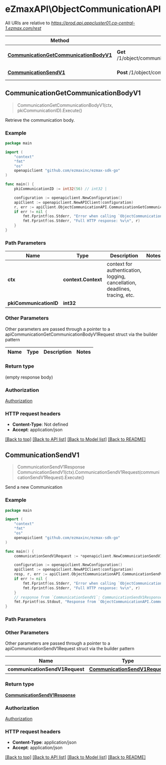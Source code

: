 # eZmaxAPI\ObjectCommunicationAPI

All URIs are relative to *https://prod.api.appcluster01.ca-central-1.ezmax.com/rest*

Method | HTTP request | Description
------------- | ------------- | -------------
[**CommunicationGetCommunicationBodyV1**](ObjectCommunicationAPI.md#CommunicationGetCommunicationBodyV1) | **Get** /1/object/communication/{pkiCommunicationID}/getCommunicationBody | Retrieve the communication body.
[**CommunicationSendV1**](ObjectCommunicationAPI.md#CommunicationSendV1) | **Post** /1/object/communication/send | Send a new Communication



## CommunicationGetCommunicationBodyV1

> CommunicationGetCommunicationBodyV1(ctx, pkiCommunicationID).Execute()

Retrieve the communication body.



### Example

```go
package main

import (
	"context"
	"fmt"
	"os"
	openapiclient "github.com/ezmaxinc/ezmax-sdk-go"
)

func main() {
	pkiCommunicationID := int32(56) // int32 | 

	configuration := openapiclient.NewConfiguration()
	apiClient := openapiclient.NewAPIClient(configuration)
	r, err := apiClient.ObjectCommunicationAPI.CommunicationGetCommunicationBodyV1(context.Background(), pkiCommunicationID).Execute()
	if err != nil {
		fmt.Fprintf(os.Stderr, "Error when calling `ObjectCommunicationAPI.CommunicationGetCommunicationBodyV1``: %v\n", err)
		fmt.Fprintf(os.Stderr, "Full HTTP response: %v\n", r)
	}
}
```

### Path Parameters


Name | Type | Description  | Notes
------------- | ------------- | ------------- | -------------
**ctx** | **context.Context** | context for authentication, logging, cancellation, deadlines, tracing, etc.
**pkiCommunicationID** | **int32** |  | 

### Other Parameters

Other parameters are passed through a pointer to a apiCommunicationGetCommunicationBodyV1Request struct via the builder pattern


Name | Type | Description  | Notes
------------- | ------------- | ------------- | -------------


### Return type

 (empty response body)

### Authorization

[Authorization](../README.md#Authorization)

### HTTP request headers

- **Content-Type**: Not defined
- **Accept**: application/json

[[Back to top]](#) [[Back to API list]](../README.md#documentation-for-api-endpoints)
[[Back to Model list]](../README.md#documentation-for-models)
[[Back to README]](../README.md)


## CommunicationSendV1

> CommunicationSendV1Response CommunicationSendV1(ctx).CommunicationSendV1Request(communicationSendV1Request).Execute()

Send a new Communication



### Example

```go
package main

import (
	"context"
	"fmt"
	"os"
	openapiclient "github.com/ezmaxinc/ezmax-sdk-go"
)

func main() {
	communicationSendV1Request := *openapiclient.NewCommunicationSendV1Request([]openapiclient.CommunicationRequestCompound{*openapiclient.NewCommunicationRequestCompound(openapiclient.Field-eCommunicationType("Email"), "TCommunicationBody_example", false, []openapiclient.CustomCommunicationattachmentRequest{*openapiclient.NewCustomCommunicationattachmentRequest()}, []openapiclient.CommunicationrecipientRequestCompound{*openapiclient.NewCommunicationrecipientRequestCompound()}, []openapiclient.CommunicationreferenceRequestCompound{*openapiclient.NewCommunicationreferenceRequestCompound()}, []openapiclient.CommunicationexternalrecipientRequestCompound{*openapiclient.NewCommunicationexternalrecipientRequestCompound()})}) // CommunicationSendV1Request | 

	configuration := openapiclient.NewConfiguration()
	apiClient := openapiclient.NewAPIClient(configuration)
	resp, r, err := apiClient.ObjectCommunicationAPI.CommunicationSendV1(context.Background()).CommunicationSendV1Request(communicationSendV1Request).Execute()
	if err != nil {
		fmt.Fprintf(os.Stderr, "Error when calling `ObjectCommunicationAPI.CommunicationSendV1``: %v\n", err)
		fmt.Fprintf(os.Stderr, "Full HTTP response: %v\n", r)
	}
	// response from `CommunicationSendV1`: CommunicationSendV1Response
	fmt.Fprintf(os.Stdout, "Response from `ObjectCommunicationAPI.CommunicationSendV1`: %v\n", resp)
}
```

### Path Parameters



### Other Parameters

Other parameters are passed through a pointer to a apiCommunicationSendV1Request struct via the builder pattern


Name | Type | Description  | Notes
------------- | ------------- | ------------- | -------------
 **communicationSendV1Request** | [**CommunicationSendV1Request**](CommunicationSendV1Request.md) |  | 

### Return type

[**CommunicationSendV1Response**](CommunicationSendV1Response.md)

### Authorization

[Authorization](../README.md#Authorization)

### HTTP request headers

- **Content-Type**: application/json
- **Accept**: application/json

[[Back to top]](#) [[Back to API list]](../README.md#documentation-for-api-endpoints)
[[Back to Model list]](../README.md#documentation-for-models)
[[Back to README]](../README.md)

